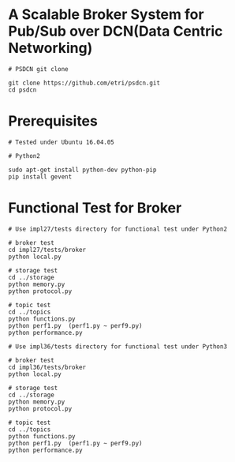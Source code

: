 A Scalable Broker System for Pub/Sub over DCN(Data Centric Networking)
========================================================================
    # PSDCN git clone

    git clone https://github.com/etri/psdcn.git
    cd psdcn

Prerequisites
=============

    # Tested under Ubuntu 16.04.05

    # Python2
   
    sudo apt-get install python-dev python-pip
    pip install gevent
    
Functional Test for Broker
==========================

    # Use impl27/tests directory for functional test under Python2

    # broker test
    cd impl27/tests/broker
    python local.py

    # storage test
    cd ../storage
    python memory.py
    python protocol.py
 
    # topic test
    cd ../topics
    python functions.py
    python perf1.py  (perf1.py ~ perf9.py)
    python performance.py

    # Use impl36/tests directory for functional test under Python3

    # broker test
    cd impl36/tests/broker
    python local.py

    # storage test
    cd ../storage
    python memory.py
    python protocol.py
 
    # topic test
    cd ../topics
    python functions.py
    python perf1.py  (perf1.py ~ perf9.py)
    python performance.py

